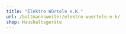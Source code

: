 ```yaml
---
title: "Elektro Würtele e.K."
url: /baltmannsweiler/elektro-wuertele-e-k/
shop: Haushaltsgeräte
---
```

